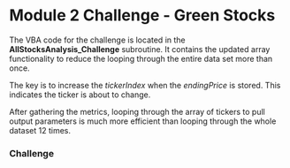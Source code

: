 # Module 2 Challenge - Green Stocks

The VBA code for the challenge is located in the **AllStocksAnalysis_Challenge** subroutine. It contains the updated array functionality to reduce the looping through the entire data set more than once.

The key is to increase the *tickerIndex* when the *endingPrice* is stored. This indicates the ticker is about to change.

After gathering the metrics, looping through the array of tickers to pull output parameters is much more efficient than looping through the whole dataset 12 times.

### Challenge
